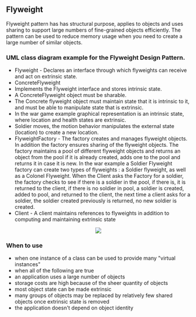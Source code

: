 ## Flyweight

Flyweight pattern has has structural purpose, applies to objects and uses sharing to support 
large numbers of fine-grained objects efficiently. The pattern can be used to reduce 
memory usage when you need to create a large number of similar objects.


### UML class diagram example for the Flyweight Design Pattern.

 - Flyweight - Declares an interface through which flyweights can receive and act on extrinsic state.
 - ConcreteFlyweight 
  - Implements the Flyweight interface and stores intrinsic state. 
  - A ConcreteFlyweight object must be sharable. 
  - The Concrete flyweight object must maintain state that it is intrinsic to it, and must be able to manipulate state that is extrinsic. 
  - In the war game example graphical representation is an intrinsic state, where location and health states are extrinsic. 
  - Soldier moves, the motion behavior manipulates the external state (location) to create a new location.
 - FlyweightFactory - The factory creates and manages flyweight objects. In addition the factory ensures sharing of the flyweight objects.
		The factory maintains a pool of different flyweight objects and returns an object from the pool if it is already created, 
		adds one to the pool and returns it in case it is new.
		In the war example a Soldier Flyweight factory can create two types of flyweights : a Soldier flyweight,
		as well as a Colonel Flyweight. When the Client asks the Factory for a soldier,
		the factory checks to see if there is a soldier in the pool, if there is, it is returned to the client,
		if there is no soldier in pool, a soldier is created, added to pool, and returned to the client,
		the next time a client asks for a soldier, the soldier created previously is returned, no new soldier is created.
 - Client - A client maintains references to flyweights in addition to computing and maintaining extrinsic state

 
<p align="center">
<img 
src="https://github.com/walidAbbassi/Practical-Design-Patterns-in-modern-cpp/blob/master/Structural/Flyweight/Flyweight.PNG">
</p>

### When to use

* when one instance of a class can be used to provide many "virtual instances"
* when all of the following are true
 * an application uses a large number of objects
 * storage costs are high because of the sheer quantity of objects
 * most object state can be made extrinsic
 * many groups of objects may be replaced by relatively few shared objects once extrinsic state is removed
 * the application doesn't depend on object identity 
